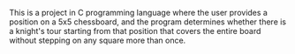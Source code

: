 This is a project in C programming language where the user provides a position on a 5x5 chessboard,
and the program determines whether there is a knight's tour starting from that position that covers the entire board without stepping on any square more than once.




